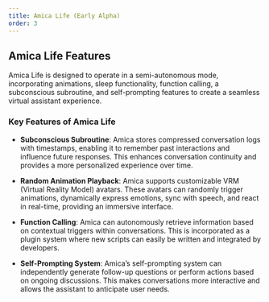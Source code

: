 ```yaml
---
title: Amica Life (Early Alpha)
order: 3
---
```


## Amica Life Features

Amica Life is designed to operate in a semi-autonomous mode, incorporating animations, sleep functionality, function calling, a subconscious subroutine, and self-prompting features to create a seamless virtual assistant experience.

### Key Features of Amica Life

* **Subconscious Subroutine**: Amica stores compressed conversation logs with timestamps, enabling it to remember past interactions and influence future responses. This enhances conversation continuity and provides a more personalized experience over time.

* **Random Animation Playback**: Amica supports customizable VRM (Virtual Reality Model) avatars. These avatars can randomly trigger animations, dynamically express emotions, sync with speech, and react in real-time, providing an immersive interface.

* **Function Calling**: Amica can autonomously retrieve  information based on contextual triggers within conversations. This is incorporated as a plugin system where new scripts can easily be written and integrated by developers.

* **Self-Prompting System**: Amica’s self-prompting system can independently generate follow-up questions or perform actions based on ongoing discussions. This makes conversations more interactive and allows the assistant to anticipate user needs.